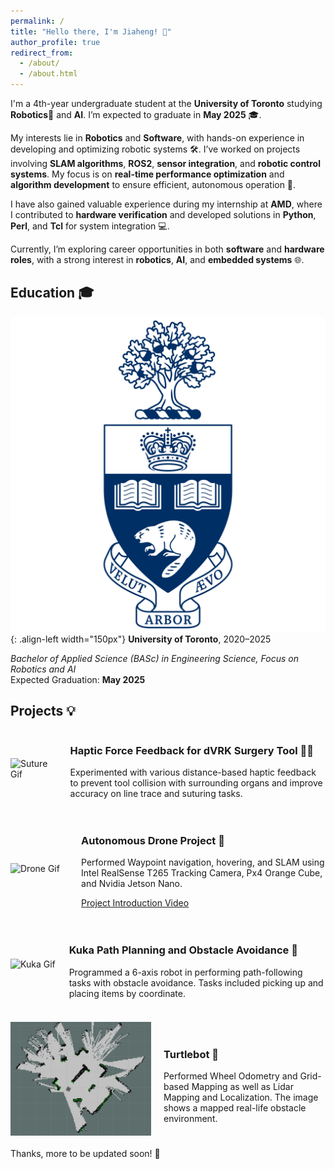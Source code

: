 ```yaml
---
permalink: /
title: "Hello there, I'm Jiaheng! 👋"
author_profile: true
redirect_from: 
  - /about/
  - /about.html
---
```


I'm a 4th-year undergraduate student at the **University of Toronto** studying **Robotics**🤖 and **AI**. I’m expected to graduate in **May 2025** 🎓.

My interests lie in **Robotics** and **Software**, with hands-on experience in developing and optimizing robotic systems 🛠. I’ve worked on projects involving **SLAM algorithms**, **ROS2**, **sensor integration**, and **robotic control systems**. My focus is on **real-time performance optimization** and **algorithm development** to ensure efficient, autonomous operation 🚗.

I have also gained valuable experience during my internship at **AMD**, where I contributed to **hardware verification** and developed solutions in **Python**, **Perl**, and **Tcl** for system integration 💻.

Currently, I’m exploring career opportunities in both **software** and **hardware roles**, with a strong interest in **robotics**, **AI**, and **embedded systems** 🌐.

## Education 🎓

![UofT Logo](/images/uoft.png){: .align-left width="150px"}
**University of Toronto**, 2020–2025  

*Bachelor of Applied Science (BASc) in Engineering Science, Focus on Robotics and AI*  
Expected Graduation: **May 2025**

## Projects 💡

<div style="display: flex; align-items: center; margin-bottom: 20px;">
  <img src="/images/suture.gif" alt="Suture Gif" style="width: 200px; margin-right: 20px;">
  <div>
    <h3>Haptic Force Feedback for dVRK Surgery Tool 🏥💉</h3>
    <p>Experimented with various distance-based haptic feedback to prevent tool collision with surrounding organs and improve accuracy on line trace and suturing tasks.</p>
  </div>
</div>

<div style="display: flex; align-items: center; margin-bottom: 20px;">
  <img src="/images/drone.gif" alt="Drone Gif" style="width: 225px; margin-right: 20px;">
  <div>
    <h3>Autonomous Drone Project 🚁</h3>
    <p>Performed Waypoint navigation, hovering, and SLAM using Intel RealSense T265 Tracking Camera, Px4 Orange Cube, and Nvidia Jetson Nano.</p>
    <p><a href="https://www.youtube.com/watch?v=6M8VXyCqgY8&list=PLL1IgvRDWMehXnWMgP0xM_mI04F4To4Td&index=1" target="_blank">Project Introduction Video</a></p>
  </div>
</div>

<div style="display: flex; align-items: center; margin-bottom: 20px;">
  <img src="/images/kuka.gif" alt="Kuka Gif" style="width: 175px; margin-right: 20px;">
  <div>
    <h3>Kuka Path Planning and Obstacle Avoidance 🤖</h3>
    Programmed a 6-axis robot in performing path-following tasks with obstacle avoidance. Tasks included picking up and placing items by coordinate.
  </div>
</div>

<br>

<div style="display: flex; align-items: center; margin-bottom: 20px;">
  <img src="/images/mapping.png" alt="Turtle Bot Map" style="width: 225px; margin-right: 20px;">
  <div>
    <h3>Turtlebot 🐢 </h3>
    Performed Wheel Odometry and Grid-based Mapping as well as Lidar Mapping and Localization. The image shows a mapped real-life obstacle environment.
  </div>
</div>

Thanks, more to be updated soon! 🚀

